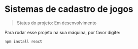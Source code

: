 <h1>Sistemas de cadastro de jogos</h1>

 > Status do projeto: Em desenvolvimento
 
 Para rodar esse projeto na sua máquina, por favor digite:
 
 ```
 npm install react
 ```
